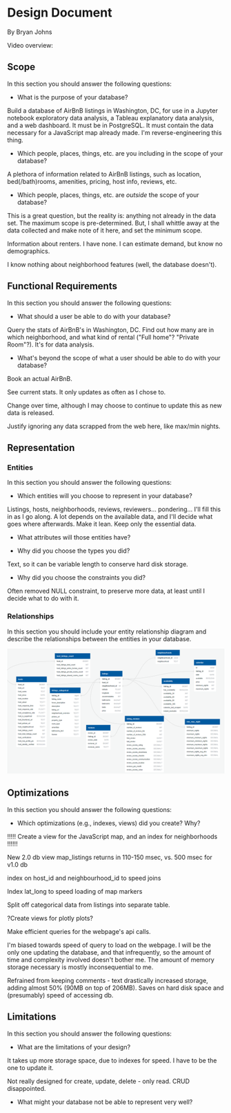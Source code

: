 # Design Document

By Bryan Johns

Video overview: <URL HERE>

## Scope

In this section you should answer the following questions:

* What is the purpose of your database?

Build a database of AirBnB listings in Washington, DC, for use in a Jupyter notebook exploratory data analysis, a Tableau explanatory data analysis, and a web dashboard. It must be in PostgreSQL. It must contain the data necessary for a JavaScript map already made. I'm reverse-engineering this thing.

* Which people, places, things, etc. are you including in the scope of your database?

A plethora of information related to AirBnB listings, such as location, bed(/bath)rooms, amenities, pricing, host info, reviews, etc.

* Which people, places, things, etc. are *outside* the scope of your database?

This is a great question, but the reality is: anything not already in the data set. The maximum scope is pre-determined. But, I shall whittle away at the data collected and make note of it here, and set the minimum scope.

Information about renters. I have none. I can estimate demand, but know no demographics.

I know nothing about neighborhood features (well, the database doesn't).

## Functional Requirements

In this section you should answer the following questions:

* What should a user be able to do with your database?

Query the stats of AirBnB's in Washington, DC. Find out how many are in which neighborhood, and what kind of rental ("Full home"? "Private Room"?). It's for data analysis.

* What's beyond the scope of what a user should be able to do with your database?

Book an actual AirBnB. 

See current stats. It only updates as often as I chose to.

Change over time, although I may choose to continue to update this as new data is released.

Justify ignoring any data scrapped from the web here, like max/min nights.

## Representation

### Entities

In this section you should answer the following questions:

* Which entities will you choose to represent in your database?

Listings, hosts, neighborhoods, reviews, reviewers... pondering... I'll fill this in as I go along. A lot depends on the available data, and I'll decide what goes where afterwards. Make it lean. Keep only the essential data.

* What attributes will those entities have?



* Why did you choose the types you did?

Text, so it can be variable length to conserve hard disk storage.

* Why did you choose the constraints you did?

Often removed NULL constraint, to preserve more data, at least until I decide what to do with it.



### Relationships

In this section you should include your entity relationship diagram and describe the relationships between the entities in your database.

![Entity Relationship Diagram](./ERD.png)

## Optimizations

In this section you should answer the following questions:

* Which optimizations (e.g., indexes, views) did you create? Why?

!!!!! Create a view for the JavaScript map, and an index for neighborhoods !!!!!!

New 2.0 db view map_listings returns in 110-150 msec, vs. 500 msec for v1.0 db

index on host_id and neighbourhood_id to speed joins

Index lat_long to speed loading of map markers

Split off categorical data from listings into separate table.

?Create views for plotly plots?

Make efficient queries for the webpage's api calls.

I'm biased towards speed of query to load on the webpage. I will be the only one updating the database, and that infrequently, so the amount of time and complexity involved doesn't bother me. The amount of memory storage necessary is mostly inconsequential to me.

Refrained from keeping comments - text drastically increased storage, adding almost 50% (90MB on top of 206MB). Saves on hard disk space and (presumably) speed of accessing db. 

## Limitations

In this section you should answer the following questions:

* What are the limitations of your design?

It takes up more storage space, due to indexes for speed. I have to be the one to update it.

Not really designed for create, update, delete - only read. CRUD disappointed.

* What might your database not be able to represent very well?

